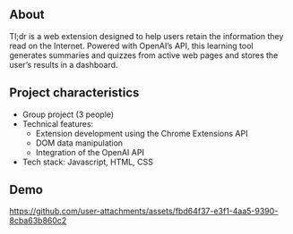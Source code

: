 ## About

Tl;dr is a web extension designed to help users retain the information they read on the Internet. Powered with OpenAI’s API, this learning tool generates summaries and quizzes from active web pages and stores the user’s results in a dashboard.


## Project characteristics

- Group project (3 people)
- Technical features:
    - Extension development using the Chrome Extensions API
    - DOM data manipulation
    - Integration of the OpenAI API
- Tech stack: Javascript, HTML, CSS


## Demo

https://github.com/user-attachments/assets/fbd64f37-e3f1-4aa5-9390-8cba63b860c2
